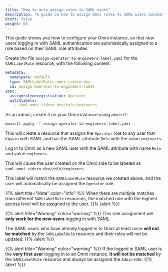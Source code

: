 ```yaml
---
title: "How to auto-assign roles to SAML users"
description: "A guide on how to assign Omni roles to SAML users automatically."
draft: false
weight: 60
---
```


This guide shows you how to configure your Omni instance, so that new users logging in
with SAML authentication are automatically assigned to a role based on their SAML role attributes.

Create the file `assign-operator-to-engineers-label.yaml` for the `SAMLLabelRule` resource, with the following content:

```yaml
metadata:
  namespace: default
  type: SAMLLabelRules.omni.sidero.dev
  id: assign-operator-to-engineers-label
spec:
  assignroleonregistration: Operator
  matchlabels:
    - saml.omni.sidero.dev/role/engineers
```

As an admin, create it on your Omni instance using `omnictl`:

```bash
omnictl apply -f assign-operator-to-engineers-label.yaml
```

This will create a resource that assigns the `Operator` role to any user that logs in with SAML
and has the SAML attribute `Role` with the value `engineers`.

Log in to Omni as a new SAML user with the SAML attribute with name `Role` and value `engineers`.

This will cause the user created on the Omni side to be labeled as `saml.omni.sidero.dev/role/engineers`.

This label will match the `SAMLLabelRule` resource we created above,
and the user will automatically be assigned the `Operator` role.

{{% alert title="Note" color="info" %}}
When there are multiple matches from different `SAMLLabelRule` resources,
the matched role with the highest access level will be assigned to the user.
{{% /alert %}}

{{% alert title="Warning" color="warning" %}}
This role assignment will **only work for the new users** logging in with SAML.

The SAML users who have already logged in to Omni at least once
**will not be matched** by the `SAMLLabelRule` resource and their roles will not be updated.
{{% /alert %}}

{{% alert title="Warning" color="warning" %}}
If the logged in SAML user is the **very first user** logging in to an Omni instance,
**it will not be matched** by the `SAMLLabelRule` resource
and always be assigned the `Admin` role.
{{% /alert %}}

